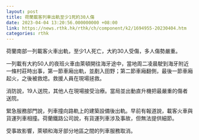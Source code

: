 ```yaml
---
layout: post
title: 荷蘭載客列車出軌至少1死約30人傷
date: 2023-04-04 13:20:56.000000000 +08:00
link: https://news.rthk.hk/rthk/ch/component/k2/1694955-20230404.htm
categories: rthk
---
```


荷蘭南部一列載客火車出軌，至少1人死亡，大約30人受傷，多人傷勢嚴重。

一列載有大約50人的夜班火車由萊頓開往海牙途中，當地周二凌晨駛到海牙附近一條村莊時出事，第一節車廂出軌，並剷入田野；第二節車廂翻側，最後一節車廂起火，之後被救熄。救援人員在現場拯救。

消防說，19人送院，其他人在現場接受治療。當局並出動直升機把最嚴重的傷者送院。

緊急服務部門說，列車撞向路軌上的建築設備後出軌。早前有報道說，載客火車與貨運列車相撞。荷蘭鐵路公司說，有貨運列車涉及事故，但無法提供細節。

受事故影響，萊頓和海牙部分地區之間的列車服務取消。
